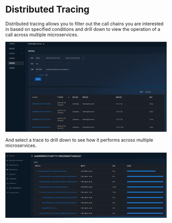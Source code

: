 # Distributed Tracing
Distributed tracing allows you to filter out the call chains you are interested in based on specified conditions and drill down to view the operation of a call across multiple microservices.

![img_1.png](../../../resources/images/user-guide/apm/basic-traces.png)

And select a trace to drill down to see how it performs across multiple microservices.

![img_2.png](../../../resources/images/user-guide/apm/trace.png)